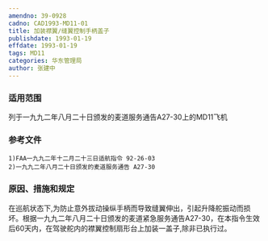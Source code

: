 ```yaml
---
amendno: 39-0928  
cadno: CAD1993-MD11-01  
title: 加装襟翼/缝翼控制手柄盖子  
publishdate: 1993-01-19  
effdate: 1993-01-19  
tags: MD11  
categories: 华东管理局  
author: 张建中  
---
```

  
### 适用范围  
列于一九九二年八月二十日颁发的麦道服务通告A27-30上的MD11飞机  
  
<!--more-->  
### 参考文件  
    1)FAA一九九二年十二月二十三日适航指令 92-26-03  
    2)一九九二年八月二十日颁发的麦道服务通告 A27-30  
  
### 原因、措施和规定  
在巡航状态下,为防止意外拔动操纵手柄而导致缝翼伸出，引起升降舵振动而损坏。根据一九九二年八月二十日颁发的麦道紧急服务通告A27-30，在本指令生效后60天内，在驾驶舵内的襟翼控制扇形台上加装一盖子,除非已执行过。  
